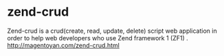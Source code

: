 # zend-crud
Zend-crud is a crud(create, read, update, delete) script web application 
in order to help web developers who use Zend framework 1 (ZF1) . http://magentoyan.com/zend-crud.html
